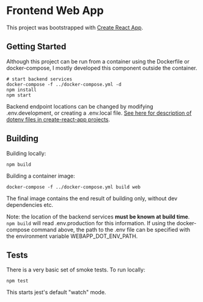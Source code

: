 # Frontend Web App

This project was bootstrapped with [Create React App](https://github.com/facebook/create-react-app).

## Getting Started

Although this project can be run from a container using the Dockerfile or docker-compose, I mostly developed this component outside the container.

```shell
# start backend services
docker-compose -f ../docker-compose.yml -d
npm install
npm start
```

Backend endpoint locations can be changed by modifying .env.development, or creating a .env.local file. [See here for description of dotenv files in create-react-app projects](https://create-react-app.dev/docs/adding-custom-environment-variables/#what-other-env-files-can-be-used).

## Building

Building locally:

```shell
npm build
```

Building a container image:

```shell
docker-compose -f ../docker-compose.yml build web
```

The final image contains the end result of building only, without dev dependencies etc.

Note: the location of the backend services **must be known at build time**. `npm build` will read .env.production for this information. If using the docker-compose command above, the path to the .env file can be specified with the environment variable WEBAPP_DOT_ENV_PATH.

## Tests

There is a very basic set of smoke tests. To run locally:

```shell
npm test
```

This starts jest's default "watch" mode.
